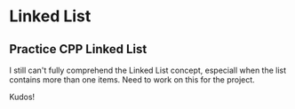 # Linked List
## Practice CPP Linked List

I still can't fully comprehend the Linked List concept, especiall when the list contains more than one items. Need to work on this for the project.

Kudos!

